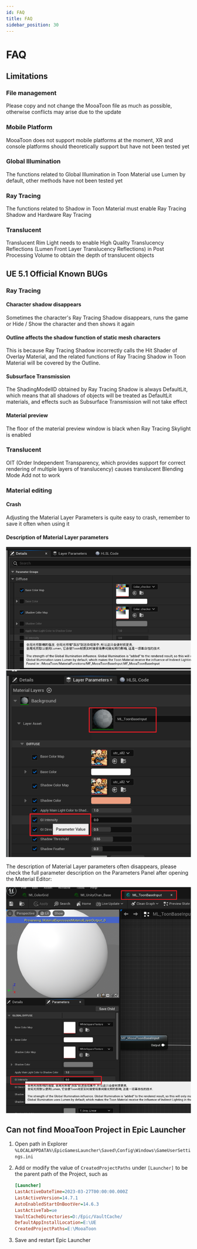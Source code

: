 ```yaml
---
id: FAQ
title: FAQ
sidebar_position: 30
---
```

# FAQ

## Limitations

### File management

Please copy and not change the MooaToon file as much as possible, otherwise conflicts may arise due to the update

### Mobile Platform

MooaToon does not support mobile platforms at the moment, XR and console platforms should theoretically support but have not been tested yet

### Global Illumination

The functions related to Global Illumination in Toon Material use Lumen by default, other methods have not been tested yet

### Ray  Tracing

The functions related to Shadow in Toon Material must enable Ray Tracing Shadow and Hardware Ray Tracing

### Translucent

Translucent Rim Light needs to enable High Quality Translucency Reflections (Lumen Front Layer Translucency Reflections) in Post Processing Volume to obtain the depth of translucent objects

## UE 5.1 Official Known BUGs

### Ray Tracing

#### Character shadow disappears

Sometimes the character's Ray Tracing Shadow disappears, runs the game or Hide / Show the character and then shows it again

#### Outline affects the shadow function of static mesh characters

This is because Ray Tracing Shadow incorrectly calls the Hit Shader of Overlay Material, and the related functions of Ray Tracing Shadow in Toon Material will be covered by the Outline.

#### Subsurface Transmission

The ShadingModelID obtained by Ray Tracing Shadow is always DefaultLit, which means that all shadows of objects will be treated as DefaultLit materials, and effects such as Subsurface Transmission will not take effect

#### Material preview

The floor of the material preview window is black when Ray Tracing Skylight is enabled

### Translucent

OIT (Order Independent Transparency, which provides support for correct rendering of multiple layers of translucency) causes translucent Blending Mode Add not to work

### Material editing

#### Crash

Adjusting the Material Layer Parameters is quite easy to crash, remember to save it often when using it

#### Description of Material Layer parameters

![image-20230223225457143](./assets/image-20230223225457143-49d66406c4ca15a0045da74423e64271.png)![image-20230223225748583](./assets/image-20230223225748583-3b15e6c2538602497842714b0c518461.png)

The description of Material Layer parameters often disappears, please check the full parameter description on the Parameters Panel after opening the Material Editor:

![image-20230223225635072](./assets/image-20230223225635072-2aecb461b7167c83e4beeee562f79695.png)

## Can not find MooaToon Project in Epic Launcher

1. Open path in Explorer `%LOCALAPPDATA%\EpicGamesLauncher\Saved\Config\Windows\GameUserSettings.ini`

2. Add or modify the value of `CreatedProjectPaths` under `[Launcher]` to be the parent path of the Project, such as

   ```ini
   [Launcher]
   LastActiveDateTime=2023-03-27T00:00:00.000Z
   LastActiveVersion=14.7.1
   AutoEnabledStartOnBootVer=14.6.3
   LastActiveTab=ue
   VaultCacheDirectories=D:/Epic/VaultCache/
   DefaultAppInstallLocation=E:\UE
   CreatedProjectPaths=E:\MooaToon
   ```

3. Save and restart Epic Launcher


